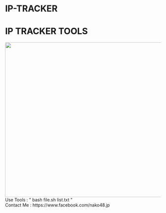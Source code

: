 # IP-TRACKER
<h1>IP TRACKER TOOLS</h1>
<img src="https://raw.githubusercontent.com/nako48/Encrypt-Descrypt-Password/master/2018-08-03-002636_1366x768_scrot.png" height="500px" width="800px">
</div>
</br>
Use Tools : " bash file.sh list.txt "</br>
Contact  Me : https://www.facebook.com/nako48.jp
